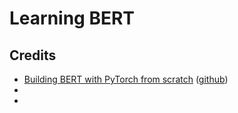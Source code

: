 # Learning BERT



## Credits

- [Building BERT with PyTorch from scratch](https://coaxsoft.com/blog/building-bert-with-pytorch-from-scratch) ([github](https://github.com/coaxsoft/pytorch_bert?tab=readme-ov-file))
- []()
- []()